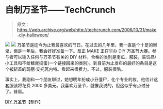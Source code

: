 # 自制万圣节——TechCrunch

> 原文：<https://web.archive.org/web/http://techcrunch.com/2006/10/31/make-diy-halloween/>

![](img/3aa0cb9651bd08ac2f82c1a7f14912e1.png)
![](img/5a0dfe1dd80cc15a4171316082695b6e.png)
万圣节是迄今为止我最喜欢的节日。在过去的几年里，我一直是个十足的懒鬼，但是一年后，我会好好准备一下。反正 MAKE 正在举办 DIY 万圣节大赛。参与者可以输入任何与万圣节有关的 DIY 材料。合格的类别是南瓜，服装，装饰品/小工具和不给糖就捣蛋(一个链接回来的类别)。到目前为止发布的最好的条目是这个被斩首的玛丽·安托瓦内特。看起来很费力。不过，服装很酷。

事实上，我刚和一个朋友聊过，她想明年扮成小丑僵尸，化个专业的妆。他估计这套服装将花费 2000 多美元。我喜欢万圣节，就像我说的，但这似乎有点过分了。耸肩。

[DIY 万圣节](https://web.archive.org/web/20191105070053/http://www.makezine.com/blog/archive/2006/10/diy_halloween_a.html)【制作】